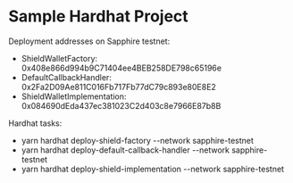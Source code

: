 # Sample Hardhat Project

Deployment addresses on Sapphire testnet:
 
 - ShieldWalletFactory: 0x408e866d994b9C71404ee4BEB258DE798c65196e
 - DefaultCallbackHandler: 0x2Fa2D09Ae811C016Fb717Fb77dC79c893e80E8E2 
 - ShieldWalletImplementation: 0x084690dEda437ec381023C2d403c8e7966E87b8B 


Hardhat tasks:
 - yarn hardhat deploy-shield-factory --network sapphire-testnet
 - yarn hardhat deploy-default-callback-handler --network sapphire-testnet
 - yarn hardhat deploy-shield-implementation --network sapphire-testnet